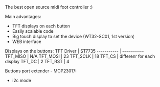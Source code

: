 The best open source midi foot controller :)

Main advantages:
* TFT displays on each button
* Easily scalable code
* Big touch display to set the device (WT32-SC01, 1st version)
* WEB interface


Displays on the buttons:
TFT Driver  | ST7735
----------- | -----------
TFT_MISO  | N/A
TFT_MOSI  | 23
TFT_SCLK | 18
TFT_CS | differenr for each display
TFT_DC | 2
TFT_RST | 4

Buttons port extender - MCP23017:
* i2c mode
